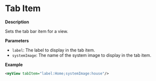 # Tab Item

**Description**

Sets the tab bar item for a view.

**Parameters**

- `label`: The label to display in the tab item.
- `systemImage`: The name of the system image to display in the tab item.

**Example**

```xml
<myView tabItem="label:Home;systemImage:house"/>
```
